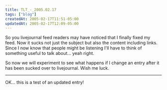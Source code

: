 ```yaml
---
title: TLT_-_2005.02.17
tags: ["blog"]
createdAt: 2005-02-17T11:51-05:00
updatedAt: 2005-02-17T12:09-05:00
---
```


So you livejournal feed readers may have noticed that I finally fixed my feed. Now it sucks not just the subject but also the content including links. Since I now know that people might be listening I'll have to think of something useful to talk about... yeah right.

So now we will experiment to see what happens if I change an entry after it has been sucked over to livejournal. Wish me luck.

----

OK... this is a test of an updated entry!

